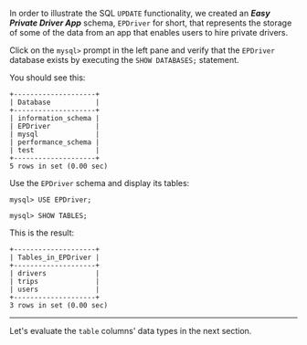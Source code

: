 In order to illustrate the SQL `UPDATE` functionality, we created an __*Easy Private Driver App*__ schema, `EPDriver` for short, that represents the storage of some of the data from an app that enables users to hire private drivers.

Click on the `mysql>` prompt in the left pane and verify that the `EPDriver` database exists by executing the `SHOW DATABASES;` statement.

You should see this: 

```
+--------------------+
| Database           |
+--------------------+
| information_schema |
| EPDriver           |
| mysql              |
| performance_schema |
| test               |
+--------------------+
5 rows in set (0.00 sec)
```

Use the `EPDriver` schema and display its tables:

```
mysql> USE EPDriver;
```

```
mysql> SHOW TABLES;
```

This is the result:

```
+--------------------+ 
| Tables_in_EPDriver | 
+--------------------+ 
| drivers            |
| trips              |
| users              |
+--------------------+
3 rows in set (0.00 sec)
```

--- 
Let's evaluate the `table` columns' data types in the next section.